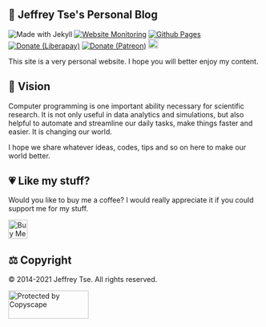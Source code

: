 ## 🏡 Jeffrey Tse's Personal Blog

![Made with Jekyll](https://img.shields.io/badge/Made%20with-Jekyll-1f425f.svg)
[![Website Monitoring](https://img.shields.io/website?down_message=offline&up_message=online&url=https%3A%2F%2Fjeffreytse.net%2F)](https://jeffreytse.net/)
[![Github Pages](https://github.com/jeffreytse/jekyll-jeffreytse-blog/actions/workflows/build-jekyll.yml/badge.svg)](https://github.com/jeffreytse/jekyll-jeffreytse-blog/actions/workflows/build-jekyll.yml)
[![Donate (Liberapay)](http://img.shields.io/liberapay/goal/jeffreytse.svg?logo=liberapay)](https://liberapay.com/jeffreytse)
[![Donate (Patreon)](https://img.shields.io/badge/support-patreon-F96854.svg?style=flat-square)](https://patreon.com/jeffreytse)
<a href="https://ko-fi.com/jeffreytse">
  <img height="20" src="https://www.ko-fi.com/img/githubbutton_sm.svg"
    alt="Donate (Ko-fi)" />
</a>

This site is a very personal website. I hope you will better enjoy my content.

## 🌳 Vision

Computer programming is one important ability necessary for scientific research.
It is not only useful in data analytics and simulations, but also helpful to
automate and streamline our daily tasks, make things faster and easier. It is
changing our world.

I hope we share whatever ideas, codes, tips and so on here to make our world
better.

## 💗 Like my stuff?

Would you like to buy me a coffee? I would really appreciate it if you could
support me for my stuff.

<a href="https://ko-fi.com/jeffreytse"><img src="https://uploads-ssl.webflow.com/5c14e387dab576fe667689cf/5cbed8a4cf61ec6d7e012820_BuyMeACoffeeofi_Red.png" alt="Buy Me A Coffee" height="38px"></a>

## ⚖ Copyright

© 2014-2021 Jeffrey Tse. All rights reserved.

<a href="http://www.copyscape.com/"><img src="https://banners.copyscape.com/img/copyscape-banner-white-160x56.png" width="160" height="56" border="0" alt="Protected by Copyscape" title="Protected by Copyscape - Do not copy content from this page." /></a>

